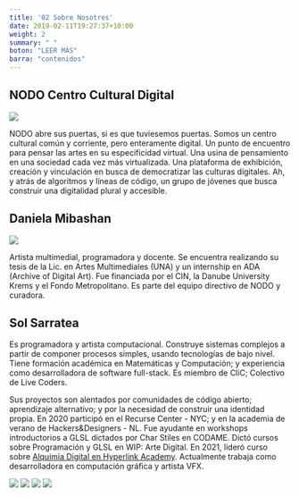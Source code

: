 ```yaml
---
title: '02 Sobre Nosotres'
date: 2019-02-11T19:27:37+10:00
weight: 2
summary: " "
boton: "LEER MÁS"
barra: "contenidos"
---
```


## NODO Centro Cultural Digital

![](/images/nodo.png)


NODO abre sus puertas, si es que tuviesemos puertas. Somos un centro cultural común y corriente, pero enteramente digital. Un punto de encuentro para pensar las artes en su especificidad virtual. Una usina de pensamiento en una sociedad cada vez más virtualizada. Una plataforma de exhibición, creación y vinculación en busca de democratizar las culturas digitales. Ah, y atrás de algoritmos y líneas de código, un grupo de jóvenes que busca construir una digitalidad plural y accesible.

## Daniela Mibashan

![](/images/dani.gif)

Artista multimedial, programadora y docente. Se encuentra realizando su tesis de la Lic. en Artes Multimediales (UNA) y un internship en ADA (Archive of Digital Art). Fue financiada por el CIN, la Danube University Krems y el Fondo Metropolitano. Es parte del equipo directivo de NODO y curadora.

## Sol Sarratea 


Es programadora y artista computacional. Construye sistemas complejos a partir de componer procesos simples, usando tecnologías de bajo nivel.  Tiene formación académica en Matemáticas y Computación; y experiencia como desarrolladora de software full-stack.
Es miembro de CliC; Colectivo de Live Coders.
 
Sus proyectos son alentados por comunidades de código abierto; aprendizaje alternativo; y por la necesidad de construir una identidad propia.
En 2020 participó en el Recurse Center - NYC; y en la academia de verano de Hackers&Designers - NL.  Fue ayudante en workshops introductorios a GLSL dictados por Char Stiles en CODAME. Dictó cursos sobre Programación y GLSL en WIP: Arte Digital. En 2021, lideró curso sobre [Alquimia Digital en Hyperlink Academy](https://hyperlink.academy/courses/digital-alchemy/89).  Actualmente trabaja como desarrolladora en computación gráfica y artista VFX.

![](/images/sol.jpeg)
![](/images/sol.jpeg)
![](/images/sol.jpeg)
![](/images/sol.jpeg)
